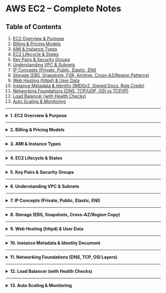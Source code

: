 # AWS EC2 – Complete Notes

## Table of Contents

1. [EC2 Overview & Purpose](#1-ec2-overview--purpose)  
2. [Billing & Pricing Models](#2-billing--pricing-models)  
3. [AMI & Instance Types](#3-ami--instance-types)  
4. [EC2 Lifecycle & States](#4-ec2-lifecycle--states)  
5. [Key Pairs & Security Groups](#5-key-pairs--security-groups)  
6. [Understanding VPC & Subnets](#6-understanding-vpc--subnets)  
7. [IP Concepts (Private, Public, Elastic, ENI)](#7-ip-concepts-private-public-elastic-eni)  
8. [Storage (EBS, Snapshots, FSR, Archive, Cross-AZ/Region Patterns)](#8-storage-ebs-snapshots-fsr-archive-cross-azregion-patterns)  
9. [Web Hosting (httpd) & User Data](#9-web-hosting-httpd--user-data)  
10. [Instance Metadata & Identity (IMDSv2, Signed Docs, Role Creds)](#10-instance-metadata--identity-imdsv2-signed-docs-role-creds)  
11. [Networking Foundations (DNS, TCP/UDP, OSI vs TCP/IP)](#11-networking-foundations-dns-tcpudp-osi-vs-tcpip)  
12. [Load Balancer (with Health Checks)](#12-load-balancer-with-health-checks)  
13. [Auto Scaling & Monitoring](#13-auto-scaling--monitoring)

---

<details>
<summary><strong>1. EC2 Overview & Purpose</strong></summary>

### What is EC2?

EC2 stands for **Elastic Compute Cloud**, AWS’s service for creating virtual machines in the cloud.
“Elastic” means you can increase or decrease compute capacity on demand — like stretching or shrinking a rubber band depending on workload.   
It allows you to rent compute capacity from AWS instead of owning physical servers.  
You decide how much **CPU**, **memory**, and **storage** you need — and can scale up or down anytime.

**Use Cases:**
- Hosting websites and APIs  
- Running databases or backend servers  
- Testing and development environments  
- Machine learning workloads  

**Analogy:**  
Think of AWS as a massive data center. EC2 lets you rent one computer inside it — and you can turn it on, off, or resize it anytime.

📸 **Image:** [AWS EC2 Concepts](https://docs.aws.amazon.com/AWSEC2/latest/UserGuide/concepts.html)

</details>

---

<details>
<summary><strong>2. Billing & Pricing Models</strong></summary>

### EC2 Billing Basics

You pay for the **time your instance is running**:
- **Linux:** billed **per second** (minimum 60 seconds)  
- **Windows:** billed **per hour**

**Example:**  
Run a Linux instance for 2 minutes 15 seconds → billed for **135 seconds**.  
Windows instances → billed for the full **hour** even if used for 5 minutes.

---

### Free Tier

AWS Free Tier gives:
- **750 hours/month for 12 months**  
- Enough to run one small instance continuously  

**Instance types:**  
- `t2.micro` (older, available in Asia regions)  
- `t3.micro` (newer, available in US/EU regions)  

---

### Pricing Models

| Model | Description | When to Use |
|-------|--------------|-------------|
| **On-Demand** | Pay by second/hour. No commitment. | Testing, short workloads |
| **Reserved Instances (RI)** | 1–3 year commitment for up to 72% discount. | Long-running production workloads |
| **Spot Instances** | Use spare AWS capacity, up to 90% cheaper. | Fault-tolerant workloads |
| **Savings Plans** | Commit to $/hour usage, flexible across services. | Predictable workloads |
| **Dedicated Hosts** | Physical server reserved just for you. | Compliance or licensing needs |

> 💡 **Note:**  
> - **Linux instances** are billed **per-second** (minimum 60 s).  
> - **Windows instances** are billed **per hour**.  
> - **Public IPv4 addresses** are now **billable** outside the Free Tier.  
>   The Free Tier covers **750 hours / month** of one public IPv4; additional or idle ones incur charges.  
> - **Elastic IP (EIP)** addresses are **free while attached** to a running instance, but **billed when idle** (allocated but unused).

📸 **Image:** [AWS EC2 Pricing](https://aws.amazon.com/ec2/pricing/)

</details>

---

<details>
<summary><strong>3. AMI & Instance Types</strong></summary>

### Amazon Machine Image (AMI)

An AMI is a **template** used to launch EC2 instances.  
It includes:
- Operating System (Linux, Windows, Ubuntu, etc.)
- Preinstalled software (optional)
- Configurations and permissions  

**Examples:**
- Ubuntu Server AMI → ready-to-use Linux machine  
- Windows Server AMI → preconfigured Windows environment  

---

### Instance Types

| Family | Optimized For | Example | Use Case |
|---------|----------------|----------|-----------|
| **General Purpose** | Balanced CPU/RAM | `t3.micro` | Web servers |
| **Compute Optimized** | High CPU | `c5.large` | Batch processing |
| **Memory Optimized** | High RAM | `r5.large` | Databases |
| **Storage Optimized** | High I/O | `i3.large` | Data warehousing |
| **Accelerated (GPU)** | Graphics / ML | `p3.2xlarge` | AI/ML workloads |

**Analogy:**  
Each instance type is like a car built for a purpose — a sports car for speed, a truck for heavy loads, etc.

📸 **Image:** [AWS Instance Types](https://aws.amazon.com/ec2/instance-types/)

</details>

---

<details>
<summary><strong>4. EC2 Lifecycle & States</strong></summary>

### Lifecycle Stages

| State | Description |
|--------|--------------|
| **Pending** | Preparing resources and booting |
| **Running** | Fully operational and billable |
| **Stopping** | OS shutting down gracefully |
| **Stopped** | Not running, storage billed but compute stops |
| **Terminated** | Deleted permanently |

**Analogy:**  
Think of EC2 like a laptop:  
- Booting → Pending  
- Working → Running  
- Sleep → Stopped  
- Factory reset → Terminated  

📸 **Image:**  
<img src="images/EC2_instance_lifecycle.png" alt="EC2 Lifecycle" width="550"/>

</details>

---

<details>
<summary><strong>5. Key Pairs & Security Groups</strong></summary>

### Key Pair Authentication

When you create an EC2 instance, AWS uses **public-key cryptography** to ensure secure access — just like how every home has its own unique lock and key.

**Analogy:**  
If your **EC2 instance is your home**:
- The **public key** is the **lock** installed on the home’s door (AWS automatically adds it to your instance).  
- The **private key file** (`.pem` or `.ppk`) that **you download** is the **key** that fits that lock.  

You need this private key every time you want to enter (connect via SSH or RDP).  
If the key doesn’t match the lock → you can’t get inside.

---

#### Example: Connecting to EC2 (Linux/macOS)

```bash
# Step 1: Secure your private key
chmod 400 mykey.pem

# Step 2: Connect to your EC2 instance using SSH
ssh -i mykey.pem ec2-user@<Public-IP>
````

If the **private key** matches the **public key lock** on the instance:
✅ Access granted — you’ve entered your EC2 “home.”

If not:
❌ Permission denied — wrong or missing key.

📸 **Image:** [AWS EC2 Key Pairs](https://docs.aws.amazon.com/AWSEC2/latest/UserGuide/ec2-key-pairs.html)

---

### Security Groups (SG)

A Security Group acts as a **virtual firewall**.

* **Inbound rules** → what traffic can enter
* **Outbound rules** → what traffic can exit
* **Stateful** → return traffic automatically allowed

| Protocol | Port | Use Case           |
| -------- | ---- | ------------------ |
| SSH      | 22   | Remote login       |
| HTTP     | 80   | Web traffic        |
| HTTPS    | 443  | Secure web traffic |

📸 **Image:** [VPC Security Groups](https://docs.aws.amazon.com/vpc/latest/userguide/VPC_SecurityGroups.html)

</details>

---

<details>
<summary><strong>6. Understanding VPC & Subnets</strong></summary>

---

## 🌍 AWS as a Planet – The Big Picture

Before learning about IPs, it’s important to understand **where** everything in AWS lives.

Think of **AWS** as a **digital planet** made up of continents (Regions) and cities (Availability Zones).  
On this planet, every user can carve out their own **private island**, completely isolated from others — that island is your **VPC (Virtual Private Cloud)**.

---

### 🏝️ 1. What is a VPC?

A **VPC (Virtual Private Cloud)** is your **own private island** on the AWS planet.  
It’s a completely secure and customizable environment where you host your AWS resources such as EC2 instances, databases, and load balancers.

Inside this island, you control:
- **Borders:** IP address range (e.g., `10.0.0.0/16`)  
- **Security:** Who can enter or leave (Security Groups, NACLs, Route Tables)  
- **Connectivity:** Whether to open your island to the ocean (Internet) or stay isolated  

**Analogy:**  
> Think of a VPC as your **private country or island** in the AWS world.  
> You make the rules, build the infrastructure, and decide who can visit or communicate.

---

### 🧱 2. What is a Subnet?

A **Subnet** is a smaller **district or region** inside your private island (VPC).  
You divide your island into multiple subnets to separate workloads based on their accessibility.

Each subnet exists within one **Availability Zone (AZ)** — meaning if you have 3 AZs in your AWS Region, your island can have 3 major districts (subnets) across them.

| Subnet Type | Analogy | Connectivity | Common Use |
|--------------|----------|--------------|-------------|
| **Public Subnet** | Coastal city with open ports | Connected to the **Internet Gateway (IGW)** | Web servers, Bastion hosts |
| **Private Subnet** | Inland city with guarded roads | No direct internet connection (internal only) | Databases, Application servers |

---

### 🧩 3. How They Work Together

1. The **VPC** provides your island (the overall network boundary).  
2. You divide it into **Subnets** — each district serving a purpose (public or private).  
3. You connect a **Public Subnet** to the **Internet Gateway** — allowing outside traffic to visit.  
4. You keep **Private Subnets** isolated — only accessible through internal connections.

---

### 💡 Planet Analogy Summary

| AWS Concept | Real-World Analogy | Description |
|--------------|--------------------|--------------|
| **AWS Cloud** | The entire planet | Global infrastructure shared by all AWS users |
| **Region** | Continent | Large geographic area (e.g., North America, Asia) |
| **Availability Zone (AZ)** | City on a continent | Data center cluster within a region |
| **VPC** | Private island or country | Your own isolated network on the AWS planet |
| **Subnet** | District or region on your island | Divides your island into zones for specific use |
| **Public Subnet** | Coastal city with ports | Internet-facing zone for public services |
| **Private Subnet** | Inland city or lab | Internal-only zone for secure data storage |

---

### 🖼️ Visual Diagram

```
                🌍 AWS Planet
                       │
          ┌────────────┴────────────┐
          │                         │
  (Other Users’ Islands)     🏝️ Your VPC (Private Island)
                                     │
          ┌──────────────────────────┴──────────────────────────┐
          │                                                     │
 🌊 Public Subnet (Coastal City)                     🏞️ Private Subnet (Inland City)
  - Connected to Internet Gateway                    - No direct internet access
  - Hosts Web Servers                                - Hosts Databases & Internal Apps
  - Has Public & Private IPs                         - Has only Private IPs
```

---

### 🧠 One-Line Takeaway

> **AWS is the Planet 🌍**  
> **VPC is your Private Island 🏝️**  
> **Subnets are the Districts or Zones on that Island 🧱**  
> **Public Subnets face the sea (Internet Gateway), while Private Subnets stay inland (internal communication).**

📸 **Reference:**  
[AWS VPC Overview – Official Documentation](https://docs.aws.amazon.com/vpc/latest/userguide/what-is-amazon-vpc.html)

---

</details>

---

<details>
<summary><strong>7. IP Concepts (Private, Public, Elastic, ENI)</strong></summary>

## 🌐 IP Concepts – Addresses on Your Island

Every EC2 instance inside your **VPC (Private Island)** needs a way to communicate — both **within the island** and **with the outside world**.  
That’s where **IP addresses** come in.  

Each EC2 instance can have:
- **Private IP** → used within your island (local communication)
- **Public IP** → used to connect with the outside ocean (internet)
- **Elastic IP** → a permanent public address (reserved port)
- **ENI (Elastic Network Interface)** → the network card that holds these addresses

---

### 🧩 1. Private IP – The House Address Inside the Island

Whenever you build a house (launch an EC2 instance) on your island, AWS automatically assigns it a **Private IP address**.  

This address is used for **internal communication** —  
for example, your bakery (web server) talking to your storage warehouse (database) — all within your fenced island.  

A Private IP **stays the same** even if you restart the house’s power (stop/start the instance),  
but it is **released permanently** if you demolish the house (terminate the instance).  

Private IPs are **free of cost** and **not visible from the ocean (internet)** — they work only within your island’s local boundaries.

📘 **Example**
```

Instance A → Private IP: 10.0.0.5
Instance B → Private IP: 10.0.0.8

```

Both houses can exchange letters (data) freely because they live inside the same fenced island (VPC).

💡 **Analogy:**  
A **Private IP** is your **house address inside the island** — neighbors can visit you,  
but no ship sailing on the ocean can see or reach you.

📸 **Image:** [Private IP Addressing in EC2](https://docs.aws.amazon.com/vpc/latest/userguide/vpc-ip-addressing.html)

---

### 🌊 2. Public IP – The Dock Facing the Ocean

When you build something on your island that the world should reach — like a tourist information center or a shop — you place it on the **coastline** (Public Subnet).  
AWS then assigns it a **Public IP address** connected to an **Internet Gateway (IGW)**.

This Public IP allows visitors (users on the internet) to find and access your service.

However, this dock address is **temporary (dynamic)** —  
if you close the port and reopen it (stop/start your instance), the city assigns a **new dock number** next time.  
If you shut down the port completely (terminate the instance), the old number is gone forever.

Public IPs are billed under AWS’s **Public IPv4** pricing, but the **Free Tier** covers 750 hours per month.

📘 **Example**
```

Private IP: 10.0.0.12
Public IP: 3.120.55.23

````

Connect using SSH:
```bash
ssh -i mykey.pem ec2-user@3.120.55.23
````

After restarting, AWS might give you a new address, like `13.210.40.50`.

💡 **Analogy:**
A **Public IP** is your **temporary dock number** — ships (internet users) can reach you through it,
but if you rebuild or move your dock, the number changes.

📸 **Image:** [Public IPv4 Addressing in EC2](https://docs.aws.amazon.com/vpc/latest/userguide/vpc-ip-addressing.html)

---

### ⚓ 3. Elastic IP – The Permanent Trade Port

Sometimes, you don’t want your dock number (Public IP) to change — especially if you run a permanent business on your island, like a trading company (production server).
That’s where an **Elastic IP (EIP)** comes in.

An Elastic IP is a **static (permanent) public IPv4 address** that you reserve manually.
It stays the same even if your instance stops, restarts, or moves.
You can **detach it** from one instance and **reassign it** to another anytime.

Elastic IPs are **free while attached**, but **billed if idle** (when allocated but unused).

📘 **Example**

```
Elastic IP: 18.220.45.90
Associated Instance: EC2-Web-Server
```

Even after restart:

```
Elastic IP: 18.220.45.90 ✅ (Permanent)
```

💡 **Analogy:**
An **Elastic IP** is your **island’s registered trade port** —
a permanent harbor number used for global trade.
Even if you rebuild your warehouse or relocate offices, ships (clients) always find you through the same port number.

📸 **Image:** [Elastic IP in EC2](https://docs.aws.amazon.com/vpc/latest/userguide/vpc-ip-addressing.html)

---

### 🛰️ 4. ENI (Elastic Network Interface) – The Island’s Communication Hub

An **ENI** is like the **communication control center** of each building on your island.
It’s a **virtual network card** that stores your Private IP, Public IP (if any), and connection rules (Security Groups).

You can **attach or detach** ENIs between instances, like swapping communication panels between buildings.
They’re essential for fault-tolerant or multi-network designs.

💡 **Analogy:**
An **ENI** is the **telecom hub** in your building —
it manages all your phone lines, radios, and ports, connecting you to other buildings or even other islands.

📸 **Image:** [Elastic Network Interface (ENI)](https://docs.aws.amazon.com/AWSEC2/latest/UserGuide/using-eni.html)

---

### 🧭 Comparison Summary

| IP Type        | Role on the Island      | Persistence         | Cost                             | Analogy                           |
| -------------- | ----------------------- | ------------------- | -------------------------------- | --------------------------------- |
| **Private IP** | Internal communication  | Persists on restart | Free                             | House address inside the island   |
| **Public IP**  | Internet-facing access  | Changes on restart  | Free (within 750 hrs/mo)         | Temporary dock number             |
| **Elastic IP** | Permanent global access | Fixed and reusable  | Free if attached; billed if idle | Registered trade port             |
| **ENI**        | Network connector       | N/A                 | Free                             | Communication hub in the building |

---

### 🖼️ Visual Diagram

```
🌍 AWS Planet
│
└── 🏝️ Your VPC (Private Island)
     │
     ├── 🌊 Public Subnet (Coastal City)
     │     ├── EC2 Instance with Public IP (Dock Access)
     │     └── EC2 Instance with Elastic IP (Permanent Port)
     │
     └── 🏞️ Private Subnet (Inland City)
           ├── EC2 Instance with Private IP (Internal Roads)
           └── ENI (Communication Hub connecting everything)
```


                    ┌────────────────────────────┐
                    │       Internet User        │
                    │ (e.g., You on a Laptop)    │
                    └──────────────┬─────────────┘
                                   │
                     Uses Public IP or Elastic IP
                                   │
                      (Example: 3.120.55.23 or 18.220.45.90)
                                   │
                     ┌─────────────▼──────────────┐
                     │   Internet Gateway (IGW)   │
                     │  Bridges Internet <-> VPC  │
                     └─────────────┬──────────────┘
                                   │
                           Public Subnet
                                   │
                  ┌────────────────┴────────────────┐
                  │                                 │
          ┌───────▼───────┐                 ┌───────▼───────┐
          │  EC2 Instance │                 │  EC2 Instance │
          │   Web Server  │                 │   Database    │
          │               │                 │               │
          │ Public IP: 3.120.55.23          │ No Public IP  │
          │ Elastic IP: 18.220.45.90 (opt)  │ Private Only  │
          │ Private IP: 10.0.0.12           │ Private IP: 10.0.0.8 │
          └──────────────────────────────────────────────────────┘
                                   │
                      Communicate privately via VPC
                                   │
                         (10.0.0.12 ↔ 10.0.0.8)

📸 **Reference:**
[AWS EC2 Networking – IP Addressing](https://docs.aws.amazon.com/vpc/latest/userguide/vpc-ip-addressing.html)

</details>

---

<details>
<summary><strong>8. Storage (EBS, Snapshots, Cross-AZ/Region Copy)</strong></summary>

---

## Elastic Block Store (EBS)

EBS is the **hard disk** of your EC2 instance.  
Even if you stop or restart the machine, the data stays safe — that’s what makes it **persistent**.

Each EBS volume acts like one **virtual drive** attached to your instance.  
You can remove it, re-attach it, or copy it to another zone.

| Type        | Description        | Best For |
|-------------|--------------------|----------|
| **gp3**     | Balanced SSD       | General workloads |
| **io2/io1** | High IOPS SSD      | Databases, latency-sensitive apps |
| **st1**     | Throughput HDD     | Big sequential data like logs, analytics |
| **sc1**     | Cold HDD           | Rarely accessed, archive data |

💡 **Analogy:**  
Think of EBS as a **warehouse of shelves** on your island.  
Each shelf (volume) holds your goods (data).  
You can move shelves between shops (instances) — but only inside the **same district (Availability Zone)**.

📸 **Reference:** [Amazon EBS Volumes](https://docs.aws.amazon.com/AWSEC2/latest/UserGuide/ebs-volumes.html)

---

## Snapshots

A **snapshot** is a photograph of your shelf at a certain moment.  
AWS stores it in S3 internally, so you can rebuild the same shelf whenever needed.

```
EBS Volume → Snapshot → New Volume
```

- First snapshot = full copy  
- Next ones = only changed blocks (incremental)  
- You can restore, copy, or automate them with **Lifecycle Manager**

💡 **Analogy:**  
Take a **photo of your warehouse shelf** today.  
If something breaks tomorrow, you can rebuild an identical shelf using that photo.

📸 **Reference:** [EBS Snapshots](https://docs.aws.amazon.com/AWSEC2/latest/UserGuide/EBSSnapshots.html)

---

## Cross-AZ or Cross-Region Copy

**Within same Region (Cross-AZ):**

1. Take a snapshot of volume in `us-east-1a`  
2. Create a new volume from it in `us-east-1b`  
3. Attach it to an instance there  

**Between Regions:**

1. Copy snapshot to another region  
2. Create volume from that copy  
3. Attach it to an instance in that region  

💡 **Analogy:**  
You take the photo of your shelf, fly it to another **city (AZ)** or even another **continent (Region)**,  
and rebuild the same shelf there.

📸 **Reference:** [Copy Snapshots](https://docs.aws.amazon.com/AWSEC2/latest/UserGuide/ebs-copy-snapshot.html)

</details>

---

<details>
<summary><strong>9. Web Hosting (httpd) & User Data</strong></summary>

---

## Hosting a Simple Website on EC2

You can turn your EC2 into a small web server using **Apache HTTPD**.

**Step 1 – Install Apache**

```bash
sudo yum install -y httpd
````

**Step 2 – Start the service**

```bash
sudo systemctl start httpd
sudo systemctl enable httpd
```

**Step 3 – Allow Traffic**

In your Security Group, open:

* **HTTP (80)**
* **HTTPS (443)**

**Step 4 – Create a Web Page**

```bash
cd /var/www/html
sudo bash -c 'echo "<h1>Telusko DevOps Learning</h1>" > index.html'
```

Now visit `http://<Public-IP>` in your browser.

💡 **Analogy:**
Your EC2 is a **café**, and Apache is the **waiter** serving pages to visitors who walk in through the **front door (port 80/443)**.

📸 **Reference:** [Install LAMP on EC2](https://docs.aws.amazon.com/AWSEC2/latest/UserGuide/install-LAMP.html)

---

## User Data – Automation on First Boot

**User Data scripts** run only once when a new instance starts.
They’re used for quick setup — installing software or creating files automatically.

```bash
#!/bin/bash
yum install -y httpd
echo "<h1>ATD Learning App – 1</h1>" > /var/www/html/index.html
systemctl enable httpd
systemctl start httpd
```

💡 **Analogy:**
This is like your **“opening-day checklist”** pinned to the café door —
each new branch runs it automatically before serving customers.

📸 **Reference:** [EC2 User Data](https://docs.aws.amazon.com/AWSEC2/latest/UserGuide/user-data.html)

</details>

---

<details>
<summary><strong>10. Instance Metadata & Identity Document</strong></summary>

---

## Instance Metadata – Facts About Your Instance

This is a local HTTP endpoint inside every EC2 that gives information about itself.
It’s only reachable **from within** the instance.

```bash
curl http://169.254.169.254/latest/meta-data/
```

Examples:

* `public-ipv4`
* `instance-id`
* `security-groups`
* `ami-id`

💡 **Analogy:**
Inside your house, there’s a **cabinet with blueprints** — it shows everything about the house,
but no outsider can open it.

---

## IMDSv2 (Security Upgrade)

Newer version of metadata service uses **session tokens** for safety.
AWS recommends **enforcing IMDSv2 only**.

```bash
TOKEN=$(curl -X PUT "http://169.254.169.254/latest/api/token" \
  -H "X-aws-ec2-metadata-token-ttl-seconds: 21600")

curl -H "X-aws-ec2-metadata-token: $TOKEN" \
  http://169.254.169.254/latest/meta-data/
```

---

## Instance Identity Document

Signed JSON document that proves which instance you are.

```bash
curl http://169.254.169.254/latest/dynamic/instance-identity/document
```

Shows:

* Region
* Instance ID
* AMI ID
* Account ID

💡 **Analogy:**
It’s your **government-issued house deed** — official proof of who you are on the island.

📸 **Reference:** [Instance Metadata Docs](https://docs.aws.amazon.com/AWSEC2/latest/UserGuide/instancedata-data-retrieval.html)

</details>

---

<details>
<summary><strong>11. Networking Foundations (DNS, TCP, OSI Layers)</strong></summary>

---

## Why do we need prerequisites before OSI?

Before the OSI model starts wrapping and sending data, two things usually happen first:  
1. We find the server’s **IP address**.  
2. We make sure there’s a **reliable connection**.

These two steps are like finding where the restaurant is and confirming the phone line works — only then can we start “talking.”

---

## A) Domain Name System (DNS)

*Analogy:* You know the **restaurant’s name** (“google.com”) but not its **street address**.  
DNS is the **telephone directory** that gives you the real address (the IP).

**Steps:**
1. Browser checks its local cache.  
2. If not found → asks the **router** → then your **ISP’s DNS**.  
3. ISP may ask **Root** → **TLD** (like `.com`) → **Authoritative** DNS server.  
4. The authoritative server replies with the correct **IP address** (e.g., `142.250.xx.xx`).

👉 Without DNS, we’d have to memorize IPs instead of names — like remembering every restaurant’s GPS coordinates.

---

## B) Transmission Control Protocol (TCP) – 3-Way Handshake

*Analogy:* Starting a phone call:  
- You: “Hello, can you hear me?”  
- Server: “Yes, I can.”  
- You: “Great, let’s talk.”

**Steps:**
1. **SYN (Synchronize)** → Client: “I want to connect.”  
2. **SYN-ACK (Synchronize + Acknowledge)** → Server: “I hear you; I’m ready.”  
3. **ACK (Acknowledge)** → Client: “Confirmed, let’s begin.”

✅ Now the connection is reliable.  
(When using **HTTPS**, a **TLS handshake** happens right after this to secure the communication.)

---

## C) OSI 7 Layers (Top → Bottom)

---

### Layer 7 — Application

This is where the **user interacts** directly.  
Example: You type `https://www.google.com` → your browser sends an **HTTP/HTTPS request** because **you asked for it**.

Common protocols:  
- **HTTP/HTTPS** – web traffic  
- **FTP** – file transfers  
- **SMTP/IMAP** – emails

👉 **Analogy:** You’re **writing the letter** you want to send.

---

### Layer 6 — Presentation

Handles **formatting, encryption, and compression** so the data looks correct and secure.  
Example: HTTPS encrypts your message before sending.

👉 **Analogy:** You **seal the letter in an envelope and lock it**.

---

### Layer 5 — Session

Creates and maintains **sessions** between two systems.  
Example: You log in to **Instagram**, and for the next few minutes you don’t need to log in again — the session is active.  
If you log out or it expires, the session closes.

👉 **Analogy:** You **keep the call alive** until one side hangs up.

---

### Layer 4 — Transport

Breaks big data into **segments**, numbers them, and ensures everything arrives correctly.  
Two key protocols live here:

- **TCP** → Reliable, ordered, connection-based (used by HTTPS).  
- **UDP** → Faster, connectionless, no guarantee (used by video calls, games, DNS queries).

Example: Sending a **10 GB wedding video** — it’s split into small numbered pieces that are reassembled on the other side.

👉 **Analogy:** You **pack your gift into multiple numbered boxes** so none are lost.

---

### Layer 3 — Network

Adds **IP addresses** and decides how to reach the destination.  
Routers pick the **best path** to get data from your computer to the target server.

Example: Going from **Delhi → Mumbai**, there are many roads; the router picks the fastest route.

👉 **Analogy:** You **write sender and receiver addresses** on the package.

---

### Layer 2 — Data Link

Works inside your **local network (LAN, Wi-Fi, Ethernet)**.  
It converts **packets → frames** and adds **MAC addresses** for local delivery.

Example: Your router knows which device to send data to — your phone or your laptop — using their unique MAC IDs.

👉 **Analogy:** A **local delivery truck** takes your package to the right house on the same street.

---

### Layer 1 — Physical

Turns everything into **bits (0s and 1s)** and sends them as signals over **wires or air**.  
Examples: Fiber optics, copper cables, Wi-Fi signals.

👉 **Analogy:** These are the **roads themselves** — the physical paths the trucks drive on.

---

## D) Encapsulation & Decapsulation

When you send data, it moves **down** through all layers (7 → 1).  
When the receiver gets it, it moves **up** (1 → 7).

```

Sender:   L7 → L6 → L5 → L4 → L3 → L2 → L1  (wrap the data)
Network:  --- bits travel through wires/Wi-Fi ---
Receiver: L1 → L2 → L3 → L4 → L5 → L6 → L7  (unwrap the data)

```

💡 **Analogy:**  
You wrap a gift in multiple boxes before shipping it.  
At the other end, the receiver opens each box layer by layer to reach the actual item.

---

✅ **Key Takeaways:**
1. **DNS** finds where to send data.  
2. **TCP handshake** makes the connection reliable.  
3. **OSI layers** define how the message is wrapped, sent, and understood.  
4. Each layer adds its own “box” to keep communication smooth and universal.

📸 **Reference:** [AWS Networking Whitepaper](https://docs.aws.amazon.com/whitepapers/latest/aws-overview/networking.html)

</details>

---

<details>
<summary><strong>12. Load Balancer (with Health Checks)</strong></summary>

---

## Why do we need a Load Balancer?

One server works until traffic grows. Then it slows, crashes, or becomes a single point of failure.  
A **Load Balancer (LB)** sits in front and **spreads requests** across many servers.

**Analogy:** A traffic police officer at a busy junction, sending cars into free lanes so no lane jams.

---

## How it works (simple view)

1. Users hit the **LB** (one public endpoint).
2. LB forwards each request to **healthy** EC2 instances.
3. **Health checks** run constantly. If an instance fails, LB stops sending traffic there.

**Common algorithm:**  
- **Round Robin** = 1st request → Server A, 2nd → Server B, 3rd → Server C, then back to A…

```

```
     Internet Users
            │
            ▼
     +---------------+
     | Load Balancer |
     +---------------+
        │     │     │
        ▼     ▼     ▼
     EC2 A  EC2 B  EC2 C
```

```

---

## Health checks (must-have)

- Path/port the LB probes, e.g., `HTTP:80 /healthz` → expect **200 OK**  
- Thresholds: how many passes/fails before “healthy/unhealthy”  
- Purpose: remove bad instances automatically

---

## Types of AWS Load Balancers

| Type | OSI Layer | Best For | Highlights |
|-----|-----------|----------|------------|
| **Application (ALB)** | Layer 7 | HTTP/HTTPS web apps | Path/host routing, headers, cookies, WebSockets, TLS termination with ACM |
| **Network (NLB)** | Layer 4 | Extreme performance TCP/UDP | Very low latency, static IP/EIP per AZ, TLS pass-through/termination |
| **Gateway (GWLB)** | Layer 3 | Firewalls / inspection | Transparent appliance insertion |
| **Classic (CLB)** | 4/7 | Legacy only | Old gen—prefer ALB/NLB for new apps |

**Good defaults for web apps (ALB):**
- Redirect **HTTP → HTTPS**
- **TLS** termination at ALB (managed certs via **ACM**)
- Health check on `/healthz`
- Consider **AWS WAF** and **access logs**

📸 **Reference:**  
[AWS Elastic Load Balancing](https://docs.aws.amazon.com/elasticloadbalancing/latest/userguide/what-is-load-balancing.html)

</details>

---

<details>
<summary><strong>13. Auto Scaling & Monitoring</strong></summary>

---

## Why Auto Scaling?

Traffic changes all day.  
- If you size for peak all the time → **waste money**.  
- If you size small → **downtime** during spikes.

**Auto Scaling** grows and shrinks capacity automatically.

**Analogy:** Open extra billing counters when the line gets long; close them when the store is empty.

---

## Core building blocks

1. **Launch Template**  
   - The “recipe” for new instances (AMI, type, SGs, User Data, IAM role)
2. **Auto Scaling Group (ASG)**  
   - Controls **Min / Desired / Max** instance counts
3. **Scaling Policies**  
   - **Target tracking**: keep a metric steady (e.g., CPU ~ 60%)  
   - **Step scaling**: thresholds add/remove in steps  
   - **Scheduled**: time-based (e.g., weekdays 9 AM scale up)
4. **Health checks**  
   - Replace unhealthy instances (EC2/ELB health)
5. **Lifecycle hooks** (optional)  
   - Run scripts before instance joins/leaves (warm-up, drain, save logs)

```

```
        Internet Users
              │
              ▼
       [ Load Balancer ]
              │
  ┌───────────┴───────────┐
  ▼                       ▼
```

[ EC2 ]                 [ EC2 ]
▲                       ▲
└──────────┬────────────┘
│
Auto Scaling Group
Min=2  Desired=2  Max=6
↑ Add when metric rises (scale out)
↓ Remove when metric falls (scale in)

```

---

## Monitoring (keep an eye)

- **CloudWatch Metrics**: CPU, Network, ELB TargetResponseTime, RequestCountPerTarget, custom app metrics  
- **CloudWatch Alarms**: trigger scaling or alerts  
- **CloudWatch Logs**: ship system/app logs  
- **Dashboards**: single pane of health

---

## A simple, safe starting pattern

- Put instances in **multiple AZs** behind an **ALB**  
- ASG: **Min=2**, Desired starts at 2, **Max** sized for spikes  
- **Target tracking** on CPU (e.g., 50–60%) or ALB metrics (RequestCountPerTarget)  
- Health check grace period during warm-up  
- Use **Instance Refresh** for rolling updates (new AMI/LT)

📸 **References:**  
[Amazon EC2 Auto Scaling](https://docs.aws.amazon.com/autoscaling/ec2/userguide/what-is-amazon-ec2-auto-scaling.html)  
[Amazon CloudWatch](https://docs.aws.amazon.com/AmazonCloudWatch/latest/monitoring/WhatIsCloudWatch.html)

</details>